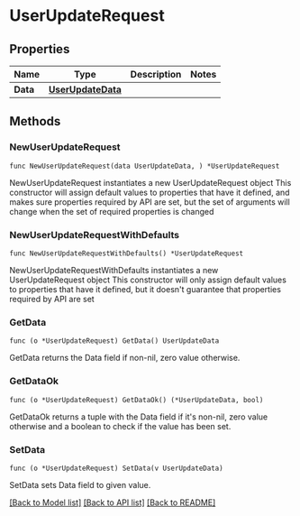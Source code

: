 # UserUpdateRequest

## Properties

Name | Type | Description | Notes
------------ | ------------- | ------------- | -------------
**Data** | [**UserUpdateData**](UserUpdateData.md) |  | 

## Methods

### NewUserUpdateRequest

`func NewUserUpdateRequest(data UserUpdateData, ) *UserUpdateRequest`

NewUserUpdateRequest instantiates a new UserUpdateRequest object
This constructor will assign default values to properties that have it defined,
and makes sure properties required by API are set, but the set of arguments
will change when the set of required properties is changed

### NewUserUpdateRequestWithDefaults

`func NewUserUpdateRequestWithDefaults() *UserUpdateRequest`

NewUserUpdateRequestWithDefaults instantiates a new UserUpdateRequest object
This constructor will only assign default values to properties that have it defined,
but it doesn't guarantee that properties required by API are set

### GetData

`func (o *UserUpdateRequest) GetData() UserUpdateData`

GetData returns the Data field if non-nil, zero value otherwise.

### GetDataOk

`func (o *UserUpdateRequest) GetDataOk() (*UserUpdateData, bool)`

GetDataOk returns a tuple with the Data field if it's non-nil, zero value otherwise
and a boolean to check if the value has been set.

### SetData

`func (o *UserUpdateRequest) SetData(v UserUpdateData)`

SetData sets Data field to given value.



[[Back to Model list]](../README.md#documentation-for-models) [[Back to API list]](../README.md#documentation-for-api-endpoints) [[Back to README]](../README.md)


